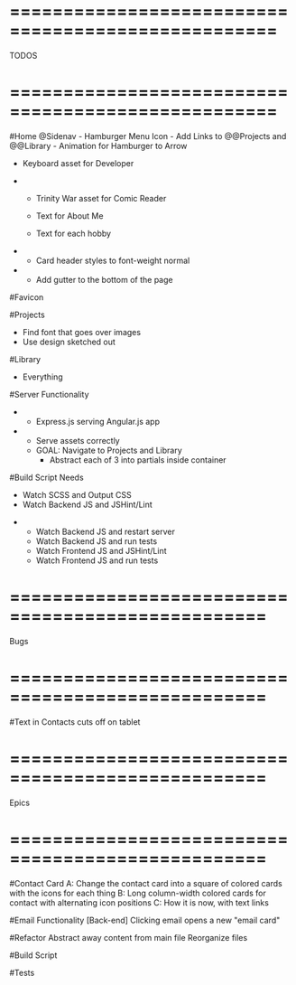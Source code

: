 ===================================================
===================================================

TODOS

===================================================
===================================================

#Home
  @Sidenav
    - Hamburger Menu Icon
    - Add Links to @@Projects and @@Library
    - Animation for Hamburger to Arrow

  - Keyboard asset for Developer
* - Trinity War asset for Comic Reader

  - Text for About Me
  - Text for each hobby
* - Card header styles to font-weight normal
* - Add gutter to the bottom of the page

#Favicon

#Projects
  - Find font that goes over images
  - Use design sketched out

#Library
  - Everything

#Server Functionality
* - Express.js serving Angular.js app
* - Serve assets correctly
  - GOAL: Navigate to Projects and Library
    - Abstract each of 3 into partials inside container

#Build Script Needs
  - Watch SCSS and Output CSS
  - Watch Backend JS and JSHint/Lint 
* - Watch Backend JS and restart server
  - Watch Backend JS and run tests
  - Watch Frontend JS and JSHint/Lint
  - Watch Frontend JS and run tests

==================================================
==================================================

Bugs

==================================================
==================================================

#Text in Contacts cuts off on tablet

==================================================
==================================================

Epics

==================================================
==================================================

#Contact Card
A: Change the contact card into a square of colored cards with the icons for each thing
B: Long column-width colored cards for contact with alternating icon positions
C: How it is now, with text links

#Email Functionality [Back-end]
Clicking email opens a new "email card"

#Refactor
Abstract away content from main file
Reorganize files

#Build Script

#Tests

